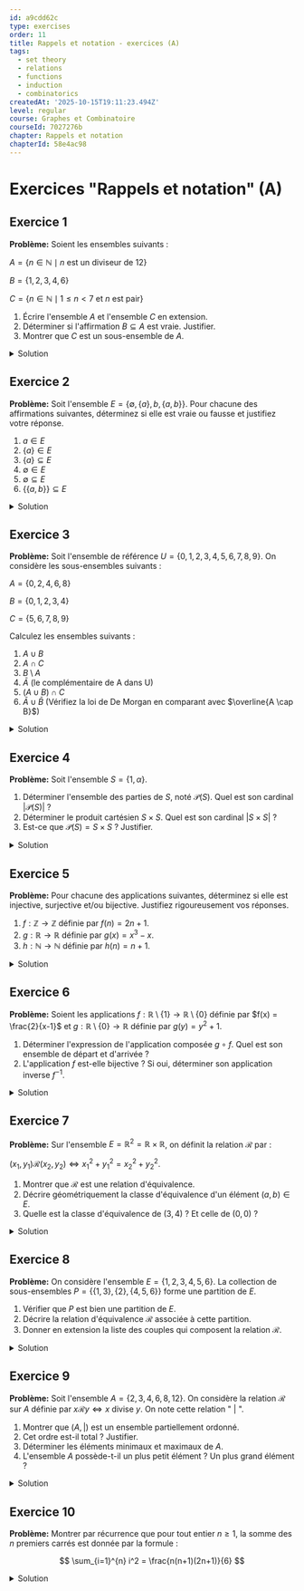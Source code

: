 ```yaml
---
id: a9cdd62c
type: exercises
order: 11
title: Rappels et notation - exercices (A)
tags:
  - set theory
  - relations
  - functions
  - induction
  - combinatorics
createdAt: '2025-10-15T19:11:23.494Z'
level: regular
course: Graphes et Combinatoire
courseId: 7027276b
chapter: Rappels et notation
chapterId: 58e4ac98
---
```

# Exercices "Rappels et notation" (A)

## Exercice 1

**Problème:** Soient les ensembles suivants :

$A = \{n \in \mathbb{N} \mid n \text{ est un diviseur de } 12\}$

$B = \{1, 2, 3, 4, 6\}$

$C = \{n \in \mathbb{N} \mid 1 \le n < 7 \text{ et } n \text{ est pair}\}$

1.  Écrire l'ensemble $A$ et l'ensemble $C$ en extension.
2.  Déterminer si l'affirmation $B \subseteq A$ est vraie. Justifier.
3.  Montrer que $C$ est un sous-ensemble de $A$.

<details>

<summary>Solution</summary>

**Méthode:** Pour la première question, il faut lister les éléments qui satisfont aux propriétés données. Pour les questions 2 et 3, il faut utiliser la définition d'un sous-ensemble : un ensemble $X$ est un sous-ensemble de $Y$ ($X \subseteq Y$) si tous les éléments de $X$ sont aussi des éléments de $Y$.

**Étapes:**

1.  **Écrire A et C en extension :**
    -   Pour l'ensemble $A$, nous cherchons tous les entiers naturels qui divisent 12. Les diviseurs de 12 sont 1, 2, 3, 4, 6 et 12.

        Donc, $A = \{1, 2, 3, 4, 6, 12\}$.

    -   Pour l'ensemble $C$, nous cherchons les entiers naturels $n$ qui sont pairs et qui vérifient $1 \le n < 7$. Les entiers dans cet intervalle sont 1, 2, 3, 4, 5, 6. Parmi ceux-ci, les nombres pairs sont 2, 4 et 6.

        Donc, $C = \{2, 4, 6\}$.

2.  **Vérifier si $B \subseteq A$ :**
    -   On a $A = \{1, 2, 3, 4, 6, 12\}$ et $B = \{1, 2, 3, 4, 6\}$.
    -   Pour que $B$ soit un sous-ensemble de $A$, chaque élément de $B$ doit appartenir à $A$.
    -   Vérifions chaque élément de $B$ :
        -   $1 \in A$ (Vrai)
        -   $2 \in A$ (Vrai)
        -   $3 \in A$ (Vrai)
        -   $4 \in A$ (Vrai)
        -   $6 \in A$ (Vrai)
    -   Tous les éléments de $B$ sont dans $A$. Cependant, l'affirmation est-elle vraie ? On remarque que $12 \in A$ mais $12 \notin B$. Cela signifie que $A \not\subseteq B$. La question est $B \subseteq A$. Puisque tous les éléments de B sont dans A, l'affirmation est vraie. Attention à ne pas confondre les deux inclusions.

3.  **Montrer que $C \subseteq A$ :**
    -   On a $A = \{1, 2, 3, 4, 6, 12\}$ et $C = \{2, 4, 6\}$.
    -   Pour montrer que $C \subseteq A$, nous devons vérifier que chaque élément de $C$ est aussi un élément de $A$.
    -   Vérifions chaque élément de $C$ :
        -   $2 \in A$ (Vrai)
        -   $4 \in A$ (Vrai)
        -   $6 \in A$ (Vrai)
    -   Puisque tous les éléments de $C$ sont également dans $A$, on peut conclure que $C$ est un sous-ensemble de $A$.

**Réponse:**

1. $A = \{1, 2, 3, 4, 6, 12\}$ et $C = \{2, 4, 6\}$.
2. L'affirmation $B \subseteq A$ est **vraie**.
3. On a montré que tous les éléments de $C$ sont dans $A$, donc $C \subseteq A$.

</details>

## Exercice 2

**Problème:** Soit l'ensemble $E = \{ \emptyset, \{a\}, b, \{a, b\} \}$. Pour chacune des affirmations suivantes, déterminez si elle est vraie ou fausse et justifiez votre réponse.

1.  $a \in E$
2.  $\{a\} \in E$
3.  $\{a\} \subseteq E$
4.  $\emptyset \in E$
5.  $\emptyset \subseteq E$
6.  $\{\{a, b\}\} \subseteq E$

<details>

<summary>Solution</summary>

**Méthode:** Il est crucial de distinguer le symbole d'appartenance $\in$, qui relie un élément à un ensemble, du symbole d'inclusion $\subseteq$, qui relie deux ensembles. Pour une affirmation $x \in E$, on cherche si $x$ est listé textuellement comme l'un des éléments de $E$. Pour une affirmation $A \subseteq E$, on vérifie si chaque élément de l'ensemble $A$ est aussi un élément de $E$.

**Étapes:**

1.  **$a \in E$ : Faux.**

    L'ensemble $E$ contient quatre éléments : l'ensemble vide $\emptyset$, l'ensemble $\{a\}$, l'élément $b$, et l'ensemble $\{a, b\}$. L'élément $a$ lui-même n'est pas dans cette liste. C'est l'ensemble $\{a\}$ qui est un élément de $E$.

2.  **$\{a\} \in E$ : Vrai.**

    L'ensemble $\{a\}$ est explicitement listé comme le deuxième élément de l'ensemble $E$.

3.  **$\{a\} \subseteq E$ : Faux.**

    Pour que l'ensemble $\{a\}$ soit un sous-ensemble de $E$, il faudrait que tous ses éléments (ici, seulement l'élément $a$) soient des éléments de $E$. Comme nous l'avons vu à la question 1, $a \notin E$. Donc, $\{a\} \not\subseteq E$.

4.  **$\emptyset \in E$ : Vrai.**

    L'ensemble vide, $\emptyset$, est explicitement listé comme le premier élément de l'ensemble $E$.

5.  **$\emptyset \subseteq E$ : Vrai.**

    L'ensemble vide est un sous-ensemble de n'importe quel ensemble. C'est une propriété fondamentale des ensembles. La condition pour être un sous-ensemble est "pour tout $x \in \emptyset$, on a $x \in E$". Cette condition est toujours vraie car il n'y a aucun $x$ dans $\emptyset$ (on dit que la condition est "vacuement vraie").

6.  **$\{\{a, b\}\} \subseteq E$ : Vrai.**

    Pour que l'ensemble $\{\{a, b\}\}$ soit un sous-ensemble de $E$, il faut que tous ses éléments soient des éléments de $E$. Le seul élément de l'ensemble $\{\{a, b\}\}$ est $\{a, b\}$. Nous devons donc vérifier si $\{a, b\} \in E$. En regardant la définition de $E$, on voit que $\{a, b\}$ est bien le quatrième élément de $E$. L'affirmation est donc vraie.

**Réponse:**

1. Faux
2. Vrai
3. Faux
4. Vrai
5. Vrai
6. Vrai

</details>

## Exercice 3

**Problème:** Soit l'ensemble de référence $U = \{0, 1, 2, 3, 4, 5, 6, 7, 8, 9\}$. On considère les sous-ensembles suivants :

$A = \{0, 2, 4, 6, 8\}$

$B = \{0, 1, 2, 3, 4\}$

$C = \{5, 6, 7, 8, 9\}$

Calculez les ensembles suivants :

1.  $A \cup B$
2.  $A \cap C$
3.  $B \setminus A$
4.  $\bar{A}$ (le complémentaire de A dans U)
5.  $(A \cup B) \cap C$
6.  $\bar{A} \cup \bar{B}$ (Vérifiez la loi de De Morgan en comparant avec $\overline{A \cap B}$)

<details>

<summary>Solution</summary>

**Méthode:** On applique les définitions des opérations sur les ensembles.

-   **Union ($X \cup Y$)**: On prend tous les éléments qui sont dans $X$, dans $Y$, ou dans les deux, sans répétition.
-   **Intersection ($X \cap Y$)**: On prend uniquement les éléments qui sont à la fois dans $X$ et dans $Y$.
-   **Différence ($X \setminus Y$)**: On prend les éléments de $X$ qui ne sont pas dans $Y$.
-   **Complémentaire ($\bar{X}$)**: On prend tous les éléments de l'ensemble de référence $U$ qui ne sont pas dans $X$.

**Étapes:**

1.  **$A \cup B$**: On regroupe tous les éléments de $A$ et $B$.

    $A = \{0, 2, 4, 6, 8\}$, $B = \{0, 1, 2, 3, 4\}$.

    $A \cup B = \{0, 1, 2, 3, 4, 6, 8\}$.

2.  **$A \cap C$**: On cherche les éléments communs à $A$ et $C$.

    $A = \{0, 2, 4, 6, 8\}$, $C = \{5, 6, 7, 8, 9\}$.

    Les éléments communs sont 6 et 8.

    $A \cap C = \{6, 8\}$.

3.  **$B \setminus A$**: On prend les éléments de $B$ et on retire ceux qui sont aussi dans $A$.

    $B = \{0, 1, 2, 3, 4\}$. Les éléments de $B$ qui sont aussi dans $A$ sont $\{0, 2, 4\}$.

    En les retirant de $B$, il reste $\{1, 3\}$.

    $B \setminus A = \{1, 3\}$.

4.  **$\bar{A}$**: On prend tous les éléments de $U$ qui ne sont pas dans $A$.

    $U = \{0, 1, 2, 3, 4, 5, 6, 7, 8, 9\}$, $A = \{0, 2, 4, 6, 8\}$.

    Les éléments restants sont les nombres impairs.

    $\bar{A} = \{1, 3, 5, 7, 9\}$.

5.  **$(A \cup B) \cap C$**: On calcule d'abord $A \cup B$, puis on fait l'intersection du résultat avec $C$.

    D'après la question 1, $A \cup B = \{0, 1, 2, 3, 4, 6, 8\}$.

    Maintenant, on intersecte ce résultat avec $C = \{5, 6, 7, 8, 9\}$.

    Les éléments communs sont 6 et 8.

    $(A \cup B) \cap C = \{6, 8\}$.

6.  **$\bar{A} \cup \bar{B}$**: On calcule d'abord $\bar{A}$ et $\bar{B}$, puis leur union.

    On a déjà $\bar{A} = \{1, 3, 5, 7, 9\}$.

    Calculons $\bar{B}$: $U \setminus B = \{0, 1, ..., 9\} \setminus \{0, 1, 2, 3, 4\} = \{5, 6, 7, 8, 9\}$. Donc $\bar{B}=C$.

    $\bar{A} \cup \bar{B} = \{1, 3, 5, 7, 9\} \cup \{5, 6, 7, 8, 9\} = \{1, 3, 5, 6, 7, 8, 9\}$.

    **Vérification de la loi de De Morgan**: $\overline{A \cap B} = \bar{A} \cup \bar{B}$.

    Calculons $A \cap B = \{0, 2, 4, 6, 8\} \cap \{0, 1, 2, 3, 4\} = \{0, 2, 4\}$.

    Calculons le complémentaire : $\overline{A \cap B} = U \setminus \{0, 2, 4\} = \{1, 3, 5, 6, 7, 8, 9\}$.

    On constate que les deux résultats sont identiques, ce qui confirme la loi de De Morgan.

**Réponse:**

1.  $A \cup B = \{0, 1, 2, 3, 4, 6, 8\}$
2.  $A \cap C = \{6, 8\}$
3.  $B \setminus A = \{1, 3\}$
4.  $\bar{A} = \{1, 3, 5, 7, 9\}$
5.  $(A \cup B) \cap C = \{6, 8\}$
6.  $\bar{A} \cup \bar{B} = \{1, 3, 5, 6, 7, 8, 9\}$

</details>

## Exercice 4

**Problème:** Soit l'ensemble $S = \{1, \alpha\}$.

1.  Déterminer l'ensemble des parties de $S$, noté $\mathcal{P}(S)$. Quel est son cardinal $|\mathcal{P}(S)|$ ?
2.  Déterminer le produit cartésien $S \times S$. Quel est son cardinal $|S \times S|$ ?
3.  Est-ce que $\mathcal{P}(S) = S \times S$ ? Justifier.

<details>

<summary>Solution</summary>

**Méthode:**

1.  Pour trouver $\mathcal{P}(S)$, on doit lister tous les sous-ensembles possibles de $S$. Le cardinal de $\mathcal{P}(S)$ pour un ensemble fini $S$ est $2^{|S|}$.
2.  Pour trouver $S \times S$, on doit former tous les couples ordonnés $(a, b)$ où $a \in S$ et $b \in S$. Le cardinal de $A \times B$ est $|A| \cdot |B|$.
3.  Pour comparer les deux ensembles, on doit regarder la nature de leurs éléments.

**Étapes:**

1.  **Ensemble des parties $\mathcal{P}(S)$ :**

    L'ensemble $S$ a deux éléments: $1$ et $\alpha$. Son cardinal est $|S|=2$.

    Les sous-ensembles de $S$ sont :

    -   L'ensemble vide : $\emptyset$
    -   Les sous-ensembles à 1 élément : $\{1\}$ et $\{\alpha\}$
    -   Le sous-ensemble à 2 éléments (l'ensemble S lui-même) : $\{1, \alpha\}$

    Donc, $\mathcal{P}(S) = \{\emptyset, \{1\}, \{\alpha\}, \{1, \alpha\}\}$.

    Le cardinal est $|\mathcal{P}(S)| = 4$. On peut le vérifier avec la formule : $2^{|S|} = 2^2 = 4$.

2.  **Produit cartésien $S \times S$ :**

    On forme tous les couples ordonnés $(a, b)$ avec $a, b \in S = \{1, \alpha\}$.

    Les couples possibles sont :

    -   avec $a=1$: $(1, 1), (1, \alpha)$
    -   avec $a=\alpha$: $(\alpha, 1), (\alpha, \alpha)$

    Donc, $S \times S = \{(1, 1), (1, \alpha), (\alpha, 1), (\alpha, \alpha)\}$.

    Le cardinal est $|S \times S| = |S| \cdot |S| = 2 \cdot 2 = 4$.

3.  **Comparaison de $\mathcal{P}(S)$ et $S \times S$ :**

    Bien que $|\mathcal{P}(S)| = |S \times S| = 4$, les deux ensembles ne sont pas égaux.

    Les éléments de $\mathcal{P}(S)$ sont des **ensembles**.

    Les éléments de $S \times S$ sont des **couples ordonnés**.

    Un ensemble comme $\{1\}$ n'est pas la même chose qu'un couple comme $(1, 1)$. La nature des objets est fondamentalement différente. Par conséquent, $\mathcal{P}(S) \neq S \times S$.

**Réponse:**

1.  $\mathcal{P}(S) = \{\emptyset, \{1\}, \{\alpha\}, \{1, \alpha\}\}$. Son cardinal est $|\mathcal{P}(S)| = 4$.
2.  $S \times S = \{(1, 1), (1, \alpha), (\alpha, 1), (\alpha, \alpha)\}$. Son cardinal est $|S \times S| = 4$.
3.  Non, $\mathcal{P}(S) \neq S \times S$ car les éléments de $\mathcal{P}(S)$ sont des ensembles alors que les éléments de $S \times S$ sont des couples ordonnés.

</details>

## Exercice 5

**Problème:** Pour chacune des applications suivantes, déterminez si elle est injective, surjective et/ou bijective. Justifiez rigoureusement vos réponses.

1.  $f: \mathbb{Z} \to \mathbb{Z}$ définie par $f(n) = 2n + 1$.
2.  $g: \mathbb{R} \to \mathbb{R}$ définie par $g(x) = x^3 - x$.
3.  $h: \mathbb{N} \to \mathbb{N}$ définie par $h(n) = n+1$.

<details>

<summary>Solution</summary>

**Méthode:**

-   **Injectivité**: On montre que $f(x_1) = f(x_2) \implies x_1 = x_2$. Pour montrer la non-injectivité, on trouve un contre-exemple : $x_1 \neq x_2$ avec $f(x_1) = f(x_2)$.
-   **Surjectivité**: Pour un $y$ quelconque dans l'ensemble d'arrivée, on cherche à montrer qu'il existe un antécédent $x$ tel que $f(x)=y$. Pour montrer la non-surjectivité, on trouve un contre-exemple : un élément $y$ de l'ensemble d'arrivée qui n'a aucun antécédent.
-   **Bijectivité**: L'application est bijective si elle est à la fois injective et surjective.

**Étapes:**

1.  **$f: \mathbb{Z} \to \mathbb{Z}$ définie par $f(n) = 2n + 1$.**
    -   **Injectivité :** Soient $n_1, n_2 \in \mathbb{Z}$ tels que $f(n_1) = f(n_2)$.

        $2n_1 + 1 = 2n_2 + 1 \implies 2n_1 = 2n_2 \implies n_1 = n_2$.

        L'application $f$ est **injective**.

    -   **Surjectivité :** Soit $y \in \mathbb{Z}$. On cherche un antécédent $n \in \mathbb{Z}$ tel que $f(n) = y$.

        $2n + 1 = y \implies 2n = y - 1 \implies n = \frac{y-1}{2}$.

        Pour que $n$ soit un entier, $y-1$ doit être un nombre pair, ce qui signifie que $y$ doit être un nombre impair.

        Si l'on choisit un $y$ pair, par exemple $y=2$, l'équation devient $n = \frac{2-1}{2} = \frac{1}{2}$, qui n'est pas un entier. Donc, l'entier $2$ n'a pas d'antécédent dans $\mathbb{Z}$.

        L'application $f$ n'est **pas surjective**.

    -   **Conclusion :** $f$ est injective mais pas surjective, donc elle n'est pas bijective.

2.  **$g: \mathbb{R} \to \mathbb{R}$ définie par $g(x) = x^3 - x$.**
    -   **Injectivité :** Cherchons s'il existe $x_1 \neq x_2$ avec $g(x_1) = g(x_2)$.

        On peut factoriser : $g(x) = x(x^2 - 1) = x(x-1)(x+1)$.

        Les racines sont $0, 1, -1$. On voit que $g(0)=0$, $g(1)=0$, et $g(-1)=0$.

        Puisque $0 \neq 1$ et $g(0) = g(1)$, l'application $g$ n'est **pas injective**.

    -   **Surjectivité :** L'application $g$ est un polynôme de degré 3. La limite de $g(x)$ quand $x \to +\infty$ est $+\infty$, et la limite quand $x \to -\infty$ est $-\infty$. Comme $g$ est une fonction continue sur $\mathbb{R}$, par le théorème des valeurs intermédiaires, elle prend toutes les valeurs réelles.

        Donc, pour tout $y \in \mathbb{R}$, il existe au moins un $x \in \mathbb{R}$ tel que $g(x)=y$.

        L'application $g$ est **surjective**.

    -   **Conclusion :** $g$ est surjective mais pas injective, donc elle n'est pas bijective.

3.  **$h: \mathbb{N} \to \mathbb{N}$ définie par $h(n) = n+1$.**
    -   **Injectivité :** Soient $n_1, n_2 \in \mathbb{N}$ tels que $h(n_1) = h(n_2)$.

        $n_1 + 1 = n_2 + 1 \implies n_1 = n_2$.

        L'application $h$ est **injective**.

    -   **Surjectivité :** L'ensemble de départ est $\mathbb{N}=\{0, 1, 2, ...\}$ et celui d'arrivée est le même.

        Considérons l'élément $0$ dans l'ensemble d'arrivée. On cherche $n \in \mathbb{N}$ tel que $h(n)=0$.

        $n+1 = 0 \implies n = -1$.

        Or, $-1$ n'appartient pas à $\mathbb{N}$. Donc, $0$ n'a pas d'antécédent par $h$.

        L'application $h$ n'est **pas surjective**.

    -   **Conclusion :** $h$ est injective mais pas surjective, donc elle n'est pas bijective.

**Réponse:**

1.  $f$: Injective, non surjective, non bijective.
2.  $g$: Non injective, surjective, non bijective.
3.  $h$: Injective, non surjective, non bijective.

</details>

## Exercice 6

**Problème:** Soient les applications $f: \mathbb{R}\setminus\{1\} \to \mathbb{R}\setminus\{0\}$ définie par $f(x) = \frac{2}{x-1}$ et $g: \mathbb{R}\setminus\{0\} \to \mathbb{R}$ définie par $g(y) = y^2 + 1$.

1.  Déterminer l'expression de l'application composée $g \circ f$. Quel est son ensemble de départ et d'arrivée ?
2.  L'application $f$ est-elle bijective ? Si oui, déterminer son application inverse $f^{-1}$.

<details>

<summary>Solution</summary>

**Méthode:**

1.  Pour la composition $g \circ f$, on applique $f$ d'abord, puis $g$ au résultat. L'expression est $(g \circ f)(x) = g(f(x))$. L'ensemble de départ de $g \circ f$ est celui de $f$, et l'ensemble d'arrivée est celui de $g$.
2.  Pour montrer que $f$ est bijective, on doit prouver qu'elle est à la fois injective et surjective. Pour trouver l'inverse $f^{-1}$, on résout l'équation $y = f(x)$ pour exprimer $x$ en fonction de $y$.

**Étapes:**

1.  **Composition $g \circ f$ :**
    -   L'ensemble de départ de $g \circ f$ est celui de $f$, soit $\mathbb{R}\setminus\{1\}$.
    -   L'ensemble d'arrivée de $g \circ f$ est celui de $g$, soit $\mathbb{R}$.
    -   Calculons l'expression de $(g \circ f)(x)$:

        $(g \circ f)(x) = g(f(x)) = g\left(\frac{2}{x-1}\right)$.

        On remplace $y$ par $\frac{2}{x-1}$ dans l'expression de $g(y)$:

        $g\left(\frac{2}{x-1}\right) = \left(\frac{2}{x-1}\right)^2 + 1 = \frac{4}{(x-1)^2} + 1$.

    -   Donc, $g \circ f: \mathbb{R}\setminus\{1\} \to \mathbb{R}$ est définie par $(g \circ f)(x) = \frac{4}{(x-1)^2} + 1$.

2.  **Bijectivité de $f$ et calcul de $f^{-1}$ :**
    -   **Injectivité :** Soient $x_1, x_2 \in \mathbb{R}\setminus\{1\}$ tels que $f(x_1) = f(x_2)$.

        $\frac{2}{x_1-1} = \frac{2}{x_2-1}$.

        Puisque les numérateurs sont non nuls, on peut inverser les fractions :

        $\frac{x_1-1}{2} = \frac{x_2-1}{2} \implies x_1-1 = x_2-1 \implies x_1=x_2$.

        Donc $f$ est injective.

    -   **Surjectivité :** Soit $y \in \mathbb{R}\setminus\{0\}$ (l'ensemble d'arrivée). On cherche un antécédent $x \in \mathbb{R}\setminus\{1\}$ tel que $f(x) = y$.

        $y = \frac{2}{x-1}$.

        Puisque $y \neq 0$, on peut manipuler l'équation :

        $y(x-1) = 2 \implies x-1 = \frac{2}{y} \implies x = 1 + \frac{2}{y}$.

        Pour tout $y \in \mathbb{R}\setminus\{0\}$, cette expression donne une valeur unique pour $x$. De plus, comme $\frac{2}{y} \neq 0$, on a $x = 1 + \frac{2}{y} \neq 1$, donc $x$ est bien dans l'ensemble de départ $\mathbb{R}\setminus\{1\}$.

        Puisqu'on a trouvé un antécédent pour tout $y$ de l'ensemble d'arrivée, $f$ est surjective.

    -   **Conclusion :** $f$ est injective et surjective, donc elle est bijective.
    -   **Inverse $f^{-1}$ :** L'expression de l'antécédent que nous avons trouvée est l'expression de l'application inverse. L'inverse $f^{-1}$ va de l'ensemble d'arrivée de $f$ vers son ensemble de départ.

        $f^{-1}: \mathbb{R}\setminus\{0\} \to \mathbb{R}\setminus\{1\}$ est définie par $f^{-1}(y) = 1 + \frac{2}{y}$.

**Réponse:**

1.  L'application composée est $g \circ f: \mathbb{R}\setminus\{1\} \to \mathbb{R}$ avec $(g \circ f)(x) = \frac{4}{(x-1)^2} + 1$.
2.  Oui, $f$ est bijective. Son application inverse est $f^{-1}: \mathbb{R}\setminus\{0\} \to \mathbb{R}\setminus\{1\}$ définie par $f^{-1}(y) = 1 + \frac{2}{y}$.

</details>

## Exercice 7

**Problème:** Sur l'ensemble $E = \mathbb{R}^2 = \mathbb{R} \times \mathbb{R}$, on définit la relation $\mathcal{R}$ par :

$(x_1, y_1) \mathcal{R} (x_2, y_2) \iff x_1^2 + y_1^2 = x_2^2 + y_2^2$.

1.  Montrer que $\mathcal{R}$ est une relation d'équivalence.
2.  Décrire géométriquement la classe d'équivalence d'un élément $(a, b) \in E$.
3.  Quelle est la classe d'équivalence de $(3, 4)$ ? Et celle de $(0, 0)$ ?

<details>

<summary>Solution</summary>

**Méthode:** Pour montrer que $\mathcal{R}$ est une relation d'équivalence, il faut vérifier les trois propriétés : réflexivité, symétrie et transitivité. Pour décrire la classe d'équivalence, il faut interpréter géométriquement la condition $x^2 + y^2 = C$ où $C$ est une constante.

**Étapes:**

1.  **Vérification des propriétés de la relation d'équivalence :**
    -   **Réflexivité :** Pour tout $(x, y) \in \mathbb{R}^2$, on a $x^2 + y^2 = x^2 + y^2$. Donc, $(x, y) \mathcal{R} (x, y)$. La relation est réflexive.
    -   **Symétrie :** Soient $(x_1, y_1), (x_2, y_2) \in \mathbb{R}^2$ tels que $(x_1, y_1) \mathcal{R} (x_2, y_2)$.

        Par définition, cela signifie $x_1^2 + y_1^2 = x_2^2 + y_2^2$.

        L'égalité est symétrique, donc on peut écrire $x_2^2 + y_2^2 = x_1^2 + y_1^2$.

        Ceci est la définition de $(x_2, y_2) \mathcal{R} (x_1, y_1)$. La relation est symétrique.

    -   **Transitivité :** Soient $(x_1, y_1), (x_2, y_2), (x_3, y_3) \in \mathbb{R}^2$ tels que $(x_1, y_1) \mathcal{R} (x_2, y_2)$ et $(x_2, y_2) \mathcal{R} (x_3, y_3)$.

        On a donc $x_1^2 + y_1^2 = x_2^2 + y_2^2$ et $x_2^2 + y_2^2 = x_3^2 + y_3^2$.

        Par transitivité de l'égalité, on en déduit $x_1^2 + y_1^2 = x_3^2 + y_3^2$.

        Ceci est la définition de $(x_1, y_1) \mathcal{R} (x_3, y_3)$. La relation est transitive.

    -   Puisque $\mathcal{R}$ est réflexive, symétrique et transitive, c'est une relation d'équivalence.

2.  **Description géométrique de la classe d'équivalence de $(a, b)$ :**

    La classe d'équivalence de $(a, b)$, notée $[(a, b)]$, est l'ensemble de tous les points $(x, y)$ tels que $(x, y) \mathcal{R} (a, b)$.

    C'est donc l'ensemble des $(x, y)$ tels que $x^2 + y^2 = a^2 + b^2$.

    L'expression $\sqrt{x^2+y^2}$ représente la distance du point $(x, y)$ à l'origine $(0, 0)$.

    La condition $x^2 + y^2 = a^2 + b^2$ signifie que la distance au carré de $(x, y)$ à l'origine est constante et égale à $R^2 = a^2+b^2$.

    Géométriquement, cela correspond à l'ensemble des points situés à une distance $R = \sqrt{a^2+b^2}$ de l'origine. C'est le **cercle centré à l'origine de rayon $R = \sqrt{a^2+b^2}$**.

    Si $(a,b) = (0,0)$, le rayon est 0 et la classe d'équivalence est juste le point $(0,0)$.

3.  **Classe d'équivalence de $(3, 4)$ et $(0, 0)$ :**
    -   Pour $(3, 4)$, on calcule la constante : $3^2 + 4^2 = 9 + 16 = 25$.

        La classe d'équivalence est l'ensemble des points $(x, y)$ tels que $x^2 + y^2 = 25$.

        C'est le cercle centré à l'origine de rayon $\sqrt{25}=5$.

        $[(3, 4)] = \{(x, y) \in \mathbb{R}^2 \mid x^2+y^2=25\}$.

    -   Pour $(0, 0)$, la constante est $0^2 + 0^2 = 0$.

        La classe d'équivalence est l'ensemble des points $(x, y)$ tels que $x^2 + y^2 = 0$.

        La seule solution réelle à cette équation est $x=0$ et $y=0$.

        C'est le cercle de rayon 0, qui est réduit au point origine.

        $[(0, 0)] = \{(0, 0)\}$.

**Réponse:**

1.  La relation est réflexive, symétrique et transitive, c'est donc une relation d'équivalence.
2.  La classe d'équivalence de $(a, b)$ est le cercle centré à l'origine $(0,0)$ de rayon $\sqrt{a^2+b^2}$.
3.  $[(3, 4)] = \{(x, y) \in \mathbb{R}^2 \mid x^2+y^2=25\}$ et $[(0, 0)] = \{(0, 0)\}$.

</details>

## Exercice 8

**Problème:** On considère l'ensemble $E = \{1, 2, 3, 4, 5, 6\}$. La collection de sous-ensembles $P = \{\{1, 3\}, \{2\}, \{4, 5, 6\}\}$ forme une partition de $E$.

1.  Vérifier que $P$ est bien une partition de $E$.
2.  Décrire la relation d'équivalence $\mathcal{R}$ associée à cette partition.
3.  Donner en extension la liste des couples qui composent la relation $\mathcal{R}$.

<details>

<summary>Solution</summary>

**Méthode:**

1.  Pour vérifier que $P$ est une partition de $E$, on doit montrer trois choses : les sous-ensembles dans $P$ ne sont pas vides, ils sont deux à deux disjoints, et leur réunion est égale à $E$.
2.  La relation d'équivalence associée à une partition est définie comme suit : $x \mathcal{R} y$ si et seulement si $x$ et $y$ appartiennent au même sous-ensemble de la partition.
3.  Pour lister les couples, on prend chaque sous-ensemble de la partition et on forme tous les couples $(x,y)$ où $x$ et $y$ sont dans ce même sous-ensemble.

**Étapes:**

1.  **Vérification de la partition :**
    -   **Non-vides :** Les ensembles $\{1, 3\}$, $\{2\}$ et $\{4, 5, 6\}$ sont tous non-vides. (Vrai)
    -   **Disjoints deux à deux :**
        -   $\{1, 3\} \cap \{2\} = \emptyset$
        -   $\{1, 3\} \cap \{4, 5, 6\} = \emptyset$
        -   $\{2\} \cap \{4, 5, 6\} = \emptyset$

        Ils sont bien disjoints deux à deux. (Vrai)

    -   **Réunion égale à E :**

        $\{1, 3\} \cup \{2\} \cup \{4, 5, 6\} = \{1, 2, 3, 4, 5, 6\} = E$. (Vrai)

    -   Puisque les trois conditions sont remplies, $P$ est une partition de $E$.

2.  **Description de la relation d'équivalence $\mathcal{R}$ :**

    Deux éléments $x, y \in E$ sont en relation, $x \mathcal{R} y$, s'ils sont dans la même "case" de la partition $P$.

    -   Tout élément de $\{1, 3\}$ est en relation avec tout élément de $\{1, 3\}$.
    -   L'élément $2$ n'est en relation qu'avec lui-même.
    -   Tout élément de $\{4, 5, 6\}$ est en relation avec tout élément de $\{4, 5, 6\}$.

3.  **Liste des couples de $\mathcal{R}$ :**

    On liste tous les couples $(x,y)$ où $x$ et $y$ sont dans la même partie.

    -   Depuis la partie $\{1, 3\}$ : $(1,1), (1,3), (3,1), (3,3)$.
    -   Depuis la partie $\{2\}$ : $(2,2)$.
    -   Depuis la partie $\{4, 5, 6\}$ :

        $(4,4), (4,5), (4,6)$

        $(5,4), (5,5), (5,6)$

        $(6,4), (6,5), (6,6)$

    -   La relation $\mathcal{R}$ est l'union de tous ces couples.

    $\mathcal{R} = \{(1,1), (1,3), (3,1), (3,3), (2,2), (4,4), (4,5), (4,6), (5,4), (5,5), (5,6), (6,4), (6,5), (6,6)\}$.

**Réponse:**

1.  $P$ est une partition car ses éléments sont non-vides, disjoints deux à deux, et leur réunion est $E$.
2.  $x \mathcal{R} y \iff x$ et $y$ appartiennent au même sous-ensemble de la partition $P$.
3.  $\mathcal{R} = \{(1,1), (1,3), (3,1), (3,3), (2,2), (4,4), (4,5), (4,6), (5,4), (5,5), (5,6), (6,4), (6,5), (6,6)\}$.

</details>

## Exercice 9

**Problème:** Soit l'ensemble $A = \{2, 3, 4, 6, 8, 12\}$. On considère la relation $\mathcal{R}$ sur $A$ définie par $x \mathcal{R} y \iff x \text{ divise } y$. On note cette relation " $|$ ".

1.  Montrer que $(A, |)$ est un ensemble partiellement ordonné.
2.  Cet ordre est-il total ? Justifier.
3.  Déterminer les éléments minimaux et maximaux de $A$.
4.  L'ensemble $A$ possède-t-il un plus petit élément ? Un plus grand élément ?

<details>

<summary>Solution</summary>

**Méthode:**

1.  Pour montrer que c'est un ordre partiel, on vérifie la réflexivité, l'antisymétrie et la transitivité.
2.  Pour vérifier si l'ordre est total, on doit voir si toutes les paires d'éléments sont comparables. Il suffit de trouver une seule paire d'éléments incomparables pour prouver que l'ordre n'est pas total.
3.  Un élément minimal n'est devancé par aucun autre. Un élément maximal ne devance aucun autre.
4.  Un plus petit élément doit être inférieur (selon la relation) à tous les autres. Un plus grand élément doit être supérieur à tous les autres.

**Étapes:**

1.  **Vérification de la relation d'ordre :**
    -   **Réflexivité :** Pour tout $x \in A$, $x$ se divise lui-même ($x|x$). Donc la relation est réflexive.
    -   **Antisymétrie :** Soient $x, y \in A$ tels que $x|y$ et $y|x$. Comme les éléments de $A$ sont des entiers positifs, cela implique $x=y$. Donc la relation est antisymétrique.
    -   **Transitivité :** Soient $x, y, z \in A$ tels que $x|y$ et $y|z$. Par la propriété de la divisibilité, si $x$ divise $y$ et $y$ divise $z$, alors $x$ divise $z$. Donc la relation est transitive.
    -   Puisque la relation est réflexive, antisymétrique et transitive, c'est une relation d'ordre partiel.

2.  **L'ordre est-il total ?**

    Un ordre est total si pour toute paire d'éléments $\{x, y\}$, on a $x|y$ ou $y|x$.

    Considérons les éléments $2$ et $3$ de $A$.

    -   Est-ce que $2$ divise $3$ ? Non.
    -   Est-ce que $3$ divise $2$ ? Non.

    Puisque $2$ et $3$ ne sont pas comparables, l'ordre n'est **pas total**.

3.  **Éléments minimaux et maximaux :**
    -   **Éléments minimaux :** On cherche les éléments de $A$ qui ne sont divisés par aucun autre élément de $A$ (à part eux-mêmes).
        -   $2$ n'est divisé par aucun autre élément de $A$. $2$ est minimal.
        -   $3$ n'est divisé par aucun autre élément de $A$. $3$ est minimal.
        -   $4$ est divisé par $2$.
        -   $6$ est divisé par $2$ et $3$.
        -   $8$ est divisé par $2$ et $4$.
        -   $12$ est divisé par $2, 3, 4, 6$.

        Les éléments minimaux sont $\{2, 3\}$.

    -   **Éléments maximaux :** On cherche les éléments de $A$ qui ne divisent aucun autre élément de $A$.
        -   $8$ : les multiples de 8 dans $A$ sont-ils autres que 8 ? Non. $8$ est maximal.
        -   $12$ : les multiples de 12 dans $A$ sont-ils autres que 12 ? Non. $12$ est maximal.
        -   Tous les autres éléments divisent un autre élément (ex: $2|4, 3|6, 4|8, 6|12$).

        Les éléments maximaux sont $\{8, 12\}$.

4.  **Plus petit et plus grand élément :**
    -   **Plus petit élément :** Un plus petit élément doit diviser tous les autres éléments de $A$.
        -   $2$ ne divise pas $3$. Donc $2$ n'est pas le plus petit élément.
        -   $3$ ne divise pas $2$. Donc $3$ n'est pas le plus petit élément.

        Il n'y a **pas de plus petit élément**. (Note: s'il y en avait un, il serait l'unique élément minimal).

    -   **Plus grand élément :** Un plus grand élément doit être un multiple de tous les autres éléments de $A$.
        -   $8$ n'est pas un multiple de $3$ (ou $6$ ou $12$).
        -   $12$ n'est pas un multiple de $8$.

        Il n'y a **pas de plus grand élément**. (Note: s'il y en avait un, il serait l'unique élément maximal).

**Réponse:**

1.  $(A, |)$ est un ensemble partiellement ordonné.
2.  L'ordre n'est pas total car, par exemple, $2$ et $3$ sont incomparables.
3.  Éléments minimaux : $\{2, 3\}$. Éléments maximaux : $\{8, 12\}$.
4.  Il n'y a ni plus petit élément, ni plus grand élément.

</details>

## Exercice 10

**Problème:** Montrer par récurrence que pour tout entier $n \ge 1$, la somme des $n$ premiers carrés est donnée par la formule :

$$ \sum_{i=1}^{n} i^2 = \frac{n(n+1)(2n+1)}{6} $$

<details>

<summary>Solution</summary>

**Méthode:** On utilise le principe de récurrence simple.

1.  **Initialisation :** On vérifie que la formule est vraie pour le premier cas, ici $n=1$.
2.  **Hérédité :** On suppose que la formule est vraie pour un entier $k \ge 1$ (hypothèse de récurrence) et on démontre qu'elle est alors aussi vraie pour l'entier suivant, $k+1$.

**Étapes:**

Soit $P(n)$ la proposition : "$\sum_{i=1}^{n} i^2 = \frac{n(n+1)(2n+1)}{6}$".

1.  **Initialisation (pour $n=1$) :**
    -   Calcul du membre de gauche : $\sum_{i=1}^{1} i^2 = 1^2 = 1$.
    -   Calcul du membre de droite : $\frac{1(1+1)(2 \cdot 1+1)}{6} = \frac{1 \cdot 2 \cdot 3}{6} = \frac{6}{6} = 1$.
    -   Les deux membres sont égaux, donc $P(1)$ est vraie.

2.  **Hérédité :**
    -   Soit $k \ge 1$ un entier quelconque.
    -   **Hypothèse de récurrence :** On suppose que $P(k)$ est vraie, c'est-à-dire :

        $$ \sum_{i=1}^{k} i^2 = \frac{k(k+1)(2k+1)}{6} $$

    -   **But :** On veut montrer que $P(k+1)$ est vraie, c'est-à-dire :

        $$ \sum_{i=1}^{k+1} i^2 = \frac{(k+1)((k+1)+1)(2(k+1)+1)}{6} = \frac{(k+1)(k+2)(2k+3)}{6} $$

    -   **Démonstration :** On part du membre de gauche de $P(k+1)$ et on essaie d'arriver au membre de droite.

        $$ \sum_{i=1}^{k+1} i^2 = \left(\sum_{i=1}^{k} i^2\right) + (k+1)^2 $$

        On utilise l'hypothèse de récurrence pour remplacer la somme :

        $$ = \frac{k(k+1)(2k+1)}{6} + (k+1)^2 $$

        On met $(k+1)$ en facteur commun pour simplifier l'expression :

        $$ = (k+1) \left[ \frac{k(2k+1)}{6} + (k+1) \right] $$

        On met tout sur le même dénominateur à l'intérieur des crochets :

        $$ = (k+1) \left[ \frac{2k^2+k}{6} + \frac{6(k+1)}{6} \right] = (k+1) \left[ \frac{2k^2+k+6k+6}{6} \right] $$

        $$ = (k+1) \left[ \frac{2k^2+7k+6}{6} \right] = \frac{(k+1)(2k^2+7k+6)}{6} $$

        Maintenant, on factorise le trinôme $2k^2+7k+6$. On cherche des racines. On peut voir que $(k+2)$ est un facteur probable. En effet, $2k^2+7k+6 = (k+2)(2k+3)$.

        (Vérification : $(k+2)(2k+3) = 2k^2+3k+4k+6 = 2k^2+7k+6$).

        On remplace le trinôme factorisé dans notre expression :

        $$ = \frac{(k+1)(k+2)(2k+3)}{6} $$

        Ceci est exactement le membre de droite de la proposition $P(k+1)$. L'hérédité est donc prouvée.

3.  **Conclusion :**

    Par le principe de récurrence, la proposition $P(n)$ est vraie pour tout entier $n \ge 1$.

**Réponse:** La démonstration par récurrence, en vérifiant l'initialisation pour $n=1$ et en prouvant l'hérédité de $k$ à $k+1$, établit que la formule $\sum_{i=1}^{n} i^2 = \frac{n(n+1)(2n+1)}{6}$ est vraie pour tout $n \ge 1$.

</details>
